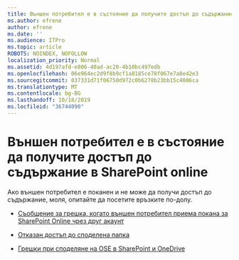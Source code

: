 ```yaml
---
title: Външен потребител е в състояние да получите достъп до съдържание в SharePoint online
ms.author: efrene
author: efrene
ms.date: ''
ms.audience: ITPro
ms.topic: article
ROBOTS: NOINDEX, NOFOLLOW
localization_priority: Normal
ms.assetid: 4d197afd-e806-40ad-ac20-4b10bc497edb
ms.openlocfilehash: 06e964ec2d9f8b9cf1a8185ce78f067e7a0e42e3
ms.sourcegitcommit: 037331d71f06750d972c0b6278b23bb15c4806ca
ms.translationtype: MT
ms.contentlocale: bg-BG
ms.lasthandoff: 10/18/2019
ms.locfileid: "36744090"
---
```

# <a name="external-user-is-unable-to-access-content-in-sharepoint-online"></a>Външен потребител е в състояние да получите достъп до съдържание в SharePoint online

Ако външен потребител е поканен и не може да получи достъп до съдържание, моля, опитайте да посетите връзките по-долу.

- [Съобщение за грешка, когато външен потребител приема покана за SharePoint Online чрез друг акаунт](https://docs.microsoft.com/sharepoint/support/sharing-and-permissions/error-when-external-user-accepts-an-invitation-by-using-another-account)

- [Отказан достъп до споделена папка](https://docs.microsoft.com/sharepoint/support/sharing-and-permissions/cannot-access-shared-folder)

- [Грешки при споделяне на OSE в SharePoint и OneDrive](https://docs.microsoft.com/sharepoint/sharepoint-onedrive-error-message)

